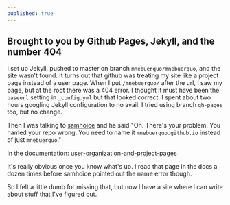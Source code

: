 ```yaml
---
published: true
---
```



## Brought to you by Github Pages, Jekyll, and the number 404
I set up Jekyll, pushed to master on branch `mnebuerquo/mnebuerquo`, and the site wasn't found. It turns out that github was treating my site like a project page instead of a user page. When I put `/mnebuerquo/` after the url, I saw my page, but at the root there was a 404 error. I thought it must have been the `baseurl` setting in `_config.yml` but that looked correct. I spent about two hours googling Jekyll configuration to no avail. I tried using branch `gh-pages` too, but no change.

Then I was talking to [samhoice](https://github.com/samhoice) and he said "Oh. There's your problem. You named your repo wrong. You need to name it `mnebuerquo.github.io` instead of just `mnebuerquo`."

In the documentation: [user-organization-and-project-pages](https://help.github.com/articles/user-organization-and-project-pages/)

It's really obvious once you know what's up. I read that page in the docs a dozen times before samhoice pointed out the name error though.

So I felt a little dumb for missing that, but now I have a site where I can write about stuff that I've figured out.
